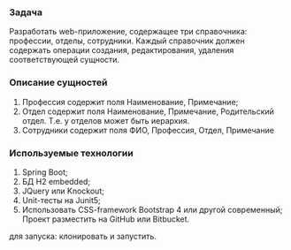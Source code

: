 ### Задача
Разработать web-приложение, содержащее три справочника: профессии, отделы, сотрудники.
Каждый справочник должен содержать операции создания, редактирования, удаления
соответствующей сущности.

### Описание сущностей
1. Профессия содержит поля Наименование, Примечание;
2. Отдел содержит поля Наименование, Примечание, Родительский отдел. Т.е. у отделов может
быть иерархия.
3. Сотрудники содержит поля ФИО, Профессия, Отдел, Примечание

### Используемые технологии
1. Spring Boot;
2. БД H2 embedded;
3. JQuery или Knockout;
4. Unit-тесты на Junit5;
5. Использовать CSS-framework Bootstrap 4 или другой современный;
Проект разместить на GitHub или Bitbucket.

для запуска: клонировать и запустить.
